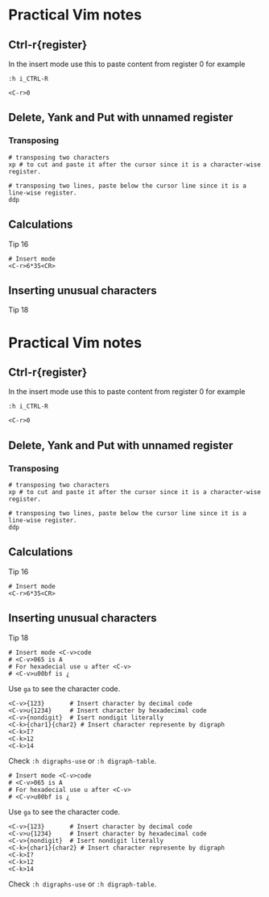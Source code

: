 # Practical Vim notes

## Ctrl-r{register}

In the insert mode use this to paste content from register 0 for example

    :h i_CTRL-R

    <C-r>0

## Delete, Yank and Put with unnamed register
### Transposing

    # transposing two characters
    xp # to cut and paste it after the cursor since it is a character-wise register.

    # transposing two lines, paste below the cursor line since it is a line-wise register.
    ddp

## Calculations 
Tip 16

    # Insert mode 
    <C-r>6*35<CR>

## Inserting unusual characters
Tip 18

# Practical Vim notes

## Ctrl-r{register}

In the insert mode use this to paste content from register 0 for example

    :h i_CTRL-R

    <C-r>0

## Delete, Yank and Put with unnamed register
### Transposing

    # transposing two characters
    xp # to cut and paste it after the cursor since it is a character-wise register.

    # transposing two lines, paste below the cursor line since it is a line-wise register.
    ddp

## Calculations 
Tip 16

    # Insert mode 
    <C-r>6*35<CR>

## Inserting unusual characters
Tip 18

    # Insert mode <C-v>code
    # <C-v>065 is A
    # For hexadecial use u after <C-v>
    # <C-v>u00bf is ¿

Use `ga` to see the character code.

    <C-v>{123}       # Insert character by decimal code
    <C-v>u{1234}     # Insert character by hexadecimal code
    <C-v>{nondigit}  # Isert nondigit literally	
    <C-k>{char1}{char2} # Insert character represente by digraph
    <C-k>I?
    <C-k>12
    <C-k>14

Check `:h digraphs-use` or `:h digraph-table`.

    # Insert mode <C-v>code
    # <C-v>065 is A
    # For hexadecial use u after <C-v>
    # <C-v>u00bf is ¿

Use `ga` to see the character code.

    <C-v>{123}       # Insert character by decimal code
    <C-v>u{1234}     # Insert character by hexadecimal code
    <C-v>{nondigit}  # Isert nondigit literally	
    <C-k>{char1}{char2} # Insert character represente by digraph
    <C-k>I?
    <C-k>12
    <C-k>14

Check `:h digraphs-use` or `:h digraph-table`.

